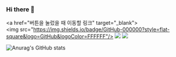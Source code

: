 ### Hi there 👋
<a href="버튼을 눌렀을 때 이동할 링크" target="_blank"><img src="https://img.shields.io/badge/GitHub-000000?style=flat-square&logo=GitHub&logoColor=FFFFFF"/></a>
<img src="https://img.shields.io/badge/Github-#181717?style=flat-square&logo=GitHub&logoColor=white"/>
<a href="버튼을 눌렀을 때 이동할 링크" target="_blank"><img src="https://img.shields.io/badge/Blog-ffe4e1?style=flat-square&logo=181717&logoColor=000000"/></a>

![Anurag's GitHub stats](https://github-readme-stats.vercel.app/api?username=Suwon-Park&show_icons=true&theme=radical)
  
<!--
**Suwon-Park/Suwon-Park** is a ✨ _special_ ✨ repository because its `README.md` (this file) appears on your GitHub profile.

Here are some ideas to get you started:

- 🔭 I’m currently working on ...
- 🌱 I’m currently learning ...
- 👯 I’m looking to collaborate on ...
- 🤔 I’m looking for help with ...
- 💬 Ask me about ...
- 📫 How to reach me: ...
- 😄 Pronouns: ...
- ⚡ Fun fact: ...
-->
